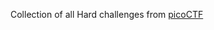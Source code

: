 Collection of all Hard challenges from [picoCTF](https://play.picoctf.org/practice?difficulty=3&page=1)